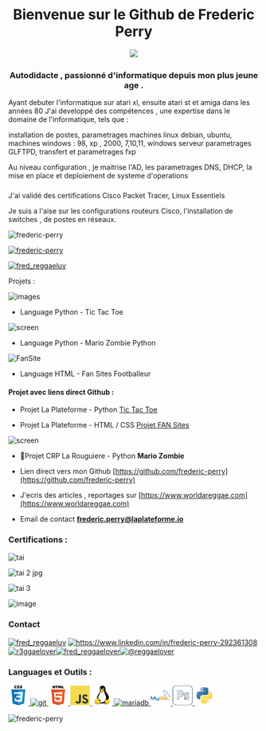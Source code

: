 <h1 align="center">Bienvenue sur le Github de Frederic Perry</h1>

<p align="center">
  <img src="https://github.com/user-attachments/assets/06ebf042-5472-4780-ba56-7f40618661cd" />
</p>


<h3 align="center">Autodidacte , passionné d'informatique depuis mon plus jeune age .</h3>

Ayant debuter l'informatique sur atari xl, ensuite atari st et amiga dans les années 80
J'ai developpé des compétences , une expertise dans le domaine de l'informatique, tels que : 

installation de postes, parametrages machines linux debian, ubuntu, machines windows : 98, xp , 2000, 7,10,11, windows serveur
parametrages GLFTPD, transfert et parametrages fxp

Au niveau configuration , je maitrise l'AD, les parametrages DNS, DHCP, la mise en place et deploiement de systeme d'operations


<h3 align="center"></h3>


J'ai validé des certifications Cisco Packet Tracer, Linux Essentiels

Je suis a l'aise sur les configurations routeurs Cisco, l'installation de switches , de postes en réseaux.



<p align="left"> <img src="https://komarev.com/ghpvc/?username=frederic-perry&label=Profile%20views&color=0e75b6&style=flat" alt="frederic-perry" /> </p>

<p align="left"> <a href="https://github.com/ryo-ma/github-profile-trophy"><img src="https://github-profile-trophy.vercel.app/?username=frederic-perry" alt="frederic-perry" /></a> </p>

<p align="left"> <a href="https://twitter.com/fred_reggaeluv" target="blank"><img src="https://img.shields.io/twitter/follow/fred_reggaeluv?logo=twitter&style=for-the-badge" alt="fred_reggaeluv" /></a> </p>



Projets :

![images](https://github.com/user-attachments/assets/85ef3c78-f922-4db2-80c6-0fae41c7bfd3)

- Language Python - Tic Tac Toe 


![screen](https://github.com/user-attachments/assets/56d07a02-de37-4ebf-b780-8fab9979a0dc)


- Language Python - Mario Zombie Python


![FanSite](https://github.com/user-attachments/assets/d4aec60f-f8ce-4081-ba27-eb0a5a2df1ab)



- Language HTML - Fan Sites Footballeur


<h4 align="left">Projet avec liens direct Github :</h4>


- Projet La Plateforme - Python [Tic Tac Toe](https://github.com/frederic-perry/tictactoe_test)




- Projet La Plateforme - HTML / CSS [Projet FAN Sites](https://github.com/frederic-perry/projet_fansite)


![screen](https://github.com/user-attachments/assets/223f0d7c-e463-43c3-b55d-d0290ea6c60c)


- 🤝Projet CRP La Rouguiere - Python **Mario Zombie**

- Lien direct vers mon Github [https://github.com/frederic-perry](https://github.com/frederic-perry)

- J'ecris des articles , reportages sur [https://www.worldareggae.com](https://www.worldareggae.com)

- Email de contact **frederic.perry@laplateforme.io**

<h3 align="left">Certifications : </h3>

![tai](https://github.com/user-attachments/assets/acfa6df8-287f-415a-b4dd-20fa6c60d04e)

![tai 2 jpg](https://github.com/user-attachments/assets/d26a69ee-f0a9-4d2a-a782-7bf7847e58f2)

![tai 3](https://github.com/user-attachments/assets/5e7c2b6e-2a62-4fa6-b00d-3bb5e761db2c)

![image](https://github.com/user-attachments/assets/aac1bfc3-e6e2-4d1d-82f0-9ea6ca2d9de9)


<h3 align="left">Contact</h3>
<p align="left">
<a href="https://twitter.com/fred_reggaeluv" target="blank"><img align="center" src="https://raw.githubusercontent.com/rahuldkjain/github-profile-readme-generator/master/src/images/icons/Social/twitter.svg" alt="fred_reggaeluv" height="30" width="40" /></a>
<a href="https://linkedin.com/in/https://www.linkedin.com/in/frederic-perry-292361308" ><img align="center" src="https://raw.githubusercontent.com/rahuldkjain/github-profile-readme-generator/master/src/images/icons/Social/linked-in-alt.svg" alt="https://www.linkedin.com/in/frederic-perry-292361308" height="30" width="40" /></a>
  <a href="https://fb.com/r3ggaelover" target="blank"><img align="center" src="https://raw.githubusercontent.com/rahuldkjain/github-profile-readme-generator/master/src/images/icons/Social/facebook.svg" alt="r3ggaelover" height="30" width="40" /></a><a href="https://instagram.com/fred_reggaelover" target="blank"><img align="center" src="https://raw.githubusercontent.com/rahuldkjain/github-profile-readme-generator/master/src/images/icons/Social/instagram.svg" alt="fred_reggaelover" height="30" width="40" /></a><a href="https://www.youtube.com/c/@reggaelover" target="blank"><img align="center" src="https://raw.githubusercontent.com/rahuldkjain/github-profile-readme-generator/master/src/images/icons/Social/youtube.svg" alt="@reggaelover" height="30" width="40" /></a>
</p>







<h3 align="left">Languages et Outils :</h3>
<p align="left"> <a href="https://www.w3schools.com/css/" target="_blank" rel="noreferrer"> <img src="https://raw.githubusercontent.com/devicons/devicon/master/icons/css3/css3-original-wordmark.svg" alt="css3" width="40" height="40"/> </a> <a href="https://git-scm.com/" target="_blank" rel="noreferrer"> <img src="https://www.vectorlogo.zone/logos/git-scm/git-scm-icon.svg" alt="git" width="40" height="40"/> </a> <a href="https://www.w3.org/html/" target="_blank" rel="noreferrer"> <img src="https://raw.githubusercontent.com/devicons/devicon/master/icons/html5/html5-original-wordmark.svg" alt="html5" width="40" height="40"/> </a> <a href="https://developer.mozilla.org/en-US/docs/Web/JavaScript" target="_blank" rel="noreferrer"> <img src="https://raw.githubusercontent.com/devicons/devicon/master/icons/javascript/javascript-original.svg" alt="javascript" width="40" height="40"/> </a> <a href="https://www.linux.org/" target="_blank" rel="noreferrer"> <img src="https://raw.githubusercontent.com/devicons/devicon/master/icons/linux/linux-original.svg" alt="linux" width="40" height="40"/> </a> <a href="https://mariadb.org/" target="_blank" rel="noreferrer"> <img src="https://www.vectorlogo.zone/logos/mariadb/mariadb-icon.svg" alt="mariadb" width="40" height="40"/> </a> <a href="https://www.mysql.com/" target="_blank" rel="noreferrer"> <img src="https://raw.githubusercontent.com/devicons/devicon/master/icons/mysql/mysql-original-wordmark.svg" alt="mysql" width="40" height="40"/> </a> <a href="https://www.photoshop.com/en" target="_blank" rel="noreferrer"> <img src="https://raw.githubusercontent.com/devicons/devicon/master/icons/photoshop/photoshop-line.svg" alt="photoshop" width="40" height="40"/> </a> <a href="https://www.python.org" target="_blank" rel="noreferrer"> <img src="https://raw.githubusercontent.com/devicons/devicon/master/icons/python/python-original.svg" alt="python" width="40" height="40"/> </a> </p>

<p><img align="center" src="https://github-readme-stats.vercel.app/api/top-langs?username=frederic-perry&show_icons=true&locale=en&layout=compact" alt="frederic-perry" /></p>





